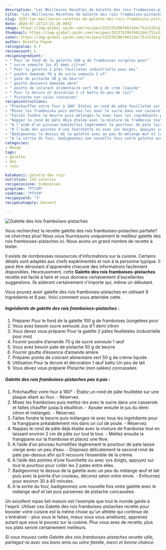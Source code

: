 ```yaml
---
description: "Les Meilleures Recettes de Galette des rois framboises-pistaches"
title: "Les Meilleures Recettes de Galette des rois framboises-pistaches"
slug: 3197-les-meilleures-recettes-de-galette-des-rois-framboises-pistaches
date: 2020-07-21T23:31:28.994Z
image: https://img-global.cpcdn.com/recipes/33237b29bf4011d4/751x532cq70/galette-des-rois-framboises-pistaches-photo-principale-de-la-recette.jpg
thumbnail: https://img-global.cpcdn.com/recipes/33237b29bf4011d4/751x532cq70/galette-des-rois-framboises-pistaches-photo-principale-de-la-recette.jpg
cover: https://img-global.cpcdn.com/recipes/33237b29bf4011d4/751x532cq70/galette-des-rois-framboises-pistaches-photo-principale-de-la-recette.jpg
author: Rosetta Payne
ratingvalue: 4.7
reviewcount: 5
recipeingredient:
- " Pour le fond de la galette 100 g de framboises surgeles pour"
- " sucre semoule Jus d1 demi citron"
- " Pour la galette 2 ptes feuilletes industrielle pour moi"
- " poudre damande 70 g de sucre semoule 1 uf"
- " pate de pistache 50 g de beurre"
- " goutte dessence damande amre"
- " pointe de colorant alimentaire vert 50 g de crme liquide"
- " Pour la dorure et dcoration 1 uf battu Un peu de lait"
- " Pistache non sales concasses"
recipeinstructions:
- "Préchauffez votre four à 180° Étalez un rond de pâte feuilletée sur une plaque allant au four. Réservez."
- "Mixez les framboises puis mettez-les avec le sucre dans une casserole et faites chauffer jusqu’à ébullition. Ajouter ensuite le jus du demi citron et mélangez. Réservez."
- "Faites fondre le beurre puis mélangez-le avec tous les ingrédients pour la frangipane préalablement mis dans un cul de poule. Réservez."
- "Nappez le rond de pâte déjà étalée avec la mixture de framboise tout en laissant environ 2 cm de pâte sur tout le tour. Mettez ensuite la frangipane sur la framboise et placez une fève."
- "A l’aide d’un pinceau humidifiez légèrement le pourtour de pate laissé vierge avec un peu d’eau. Disposez délicatement le second rond de pate par-dessus afin qu’il recouvre l’ensemble de la crème."
- "A l’aide des pointes d’une fourchette ou avec vos doigts, appuyez sur tout le pourtour pour coller les 2 pates entre elles."
- "Badigeonnez le dessus de la galette avec un peu du mélange œuf et lait puis avec la pointe d’un couteau, décorez selon votre envie. Enfournez pour environ 30 à 40 minutes."
- "A la sortie du four, badigeonnez une nouvelle fois votre galette avec le mélange œuf et lait puis parsemez de pistache concassées."
categories:
- Resep
tags:
- galette
- des
- rois

katakunci: galette des rois 
nutrition: 143 calories
recipecuisine: Indonesian
preptime: "PT12M"
cooktime: "PT31M"
recipeyield: "3"
recipecategory: Dessert

---
```



![Galette des rois framboises-pistaches](https://img-global.cpcdn.com/recipes/33237b29bf4011d4/751x532cq70/galette-des-rois-framboises-pistaches-photo-principale-de-la-recette.jpg)

Vous recherchez la recette galette des rois framboises-pistaches parfaite? ne cherchez plus! Nous vous fournissons uniquement le meilleur galette des rois framboises-pistaches ici. Nous avons un grand nombre de recette à tester.

Il existe de nombreuses ressources d'informations sur la cuisine. Certains détails sont adaptés aux chefs expérimentés et non à la personne typique. Il peut être déroutant d'apprendre chacune des informations facilement disponibles. Heureusement, cette <strong> Galette des rois framboises-pistaches </strong> recette est facile à faire et vous donnera certainement d'excellentes suggestions. Ils aideront certainement n'importe qui, même un débutant.

<!--inarticleads1-->

Vous pouvez avoir galette des rois framboises-pistaches en utilisant 9 Ingrédients et 8 pas. Voici comment vous atteindre cette.

##### Ingrédients de galette des rois framboises-pistaches :

1. Préparer  Pour le fond de la galette 100 g de framboises (surgelées pour
1. Vous avez besoin  sucre semoule Jus d’1 demi citron
1. Vous devez vous préparer  Pour la galette 2 pâtes feuilletées (industrielle pour moi)
1. Fournir  poudre d’amande 70 g de sucre semoule 1 œuf
1. Vous avez besoin  pate de pistache 50 g de beurre
1. Fournir  goutte d’essence d’amande amère
1. Préparer  pointe de colorant alimentaire vert 50 g de crème liquide
1. Utilisation  Pour la dorure et décoration 1 œuf battu Un peu de lait
1. Vous devez vous préparer  Pistache (non salées) concassées




<!--inarticleads2-->

##### Galette des rois framboises-pistaches pas à pas :

1. Préchauffez votre four à 180° - Étalez un rond de pâte feuilletée sur une plaque allant au four. - Réservez.
1. Mixez les framboises puis mettez-les avec le sucre dans une casserole et faites chauffer jusqu’à ébullition. - Ajouter ensuite le jus du demi citron et mélangez. - Réservez.
1. Faites fondre le beurre puis mélangez-le avec tous les ingrédients pour la frangipane préalablement mis dans un cul de poule. - Réservez.
1. Nappez le rond de pâte déjà étalée avec la mixture de framboise tout en laissant environ 2 cm de pâte sur tout le tour. - Mettez ensuite la frangipane sur la framboise et placez une fève.
1. A l’aide d’un pinceau humidifiez légèrement le pourtour de pate laissé vierge avec un peu d’eau. - Disposez délicatement le second rond de pate par-dessus afin qu’il recouvre l’ensemble de la crème.
1. A l’aide des pointes d’une fourchette ou avec vos doigts, appuyez sur tout le pourtour pour coller les 2 pates entre elles.
1. Badigeonnez le dessus de la galette avec un peu du mélange œuf et lait puis avec la pointe d’un couteau, décorez selon votre envie. - Enfournez pour environ 30 à 40 minutes.
1. A la sortie du four, badigeonnez une nouvelle fois votre galette avec le mélange œuf et lait puis parsemez de pistache concassées.




<!--inarticleads1-->

<p>
Un excellent repas fait maison est l'exemple que tout le monde garde à l'esprit. Utiliser ces Galette des rois framboises-pistaches recette pour booster votre cuisine est la même chose qu'un athlète qui continue de s'entraîner - plus vous le faites, mieux vous vous améliorez, apprenez autant que vous le pouvez sur la cuisine. Plus vous avez de recette, plus vos plats seront certainement meilleurs.
</p>

<p>
<i>Si vous trouvez cette Galette des rois framboises-pistaches recette utile, partagez-la avec vos bons amis ou votre famille, merci et bonne chance.</i>
</p>
